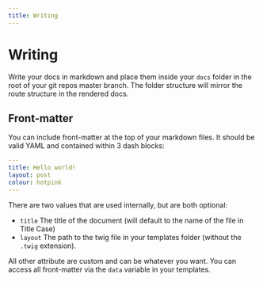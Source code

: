 ```yaml
---
title: Writing
---
```


# Writing

Write your docs in markdown and place them inside your `docs` folder in the root
of your git repos master branch. The folder structure will mirror the route 
structure in the rendered docs.

## Front-matter
You can include front-matter at the top of your markdown files. It should be 
valid YAML and contained within 3 dash blocks:

```yaml
---
title: Hello world!
layout: post
colour: hotpink
---
```

There are two values that are used internally, but are both optional:
- `title` The title of the document (will default to the name of the file in 
Title Case)
- `layout` The path to the twig file in your templates folder (without the 
`.twig` extension).

All other attribute are custom and can be whatever you want. You can access all
front-matter via the `data` variable in your templates.
